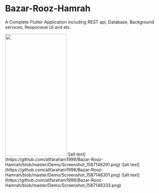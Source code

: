 # Bazar-Rooz-Hamrah
A Complete Flutter Application including REST api, Database, Background services, Responsive UI and etc.


<img src="https://github.com/alifarahani1998/Bazar-Rooz-Hamrah/blob/master/Demo/Screenshot_1587148256.png" data-canonical-src="https://github.com/alifarahani1998/Bazar-Rooz-Hamrah/blob/master/Demo/Screenshot_1587148256.png" width="200" height="400" />
![alt text](https://github.com/alifarahani1998/Bazar-Rooz-Hamrah/blob/master/Demo/Screenshot_1587148291.png)
![alt text](https://github.com/alifarahani1998/Bazar-Rooz-Hamrah/blob/master/Demo/Screenshot_1587148301.png)
![alt text](https://github.com/alifarahani1998/Bazar-Rooz-Hamrah/blob/master/Demo/Screenshot_1587148333.png)
